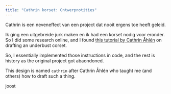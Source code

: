 ```yaml
---
title: "Cathrin korset: Ontwerpnotities"
---
```


Cathrin is een neveneffect van een project dat nooit ergens toe heeft geleid.

Ik ging een uitgebreide jurk maken en ik had een korset nodig voor eronder. So I did some research online, and I found [this tutorial by Cathrin Åhlén](https://katafalk.wordpress.com/2010/06/24/underbust-pattern-tutorial/) on drafting an underbust corset.

So, I essentially implemented those instructions in code, and the rest is history as the original project got abaondoned.

This design is named `cathrin` after Cathrin Åhlén who taught me (and others) how to draft such a thing.

joost
